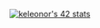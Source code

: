 [![keleonor's 42 stats](https://badge42.herokuapp.com/api/stats/keleonor)](https://github.com/JaeSeoKim/badge42)
